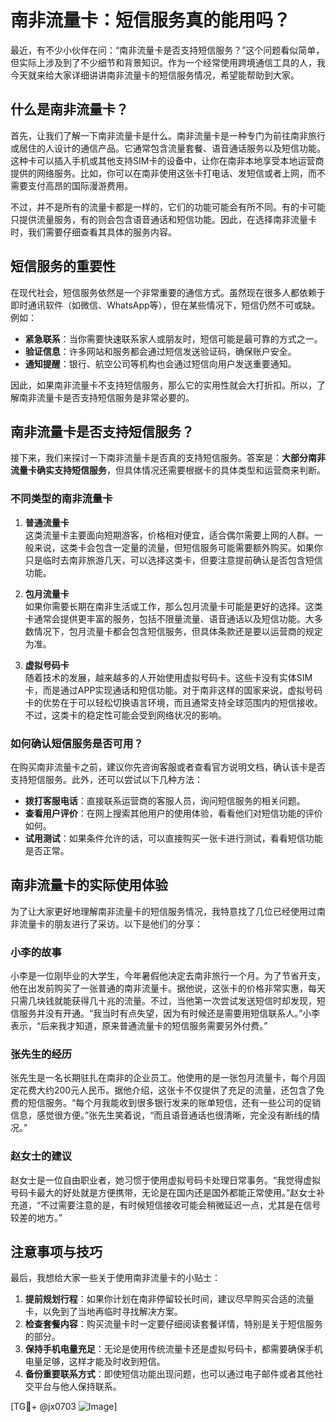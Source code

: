 # 南非流量卡：短信服务真的能用吗？

最近，有不少小伙伴在问：“南非流量卡是否支持短信服务？”这个问题看似简单，但实际上涉及到了不少细节和背景知识。作为一个经常使用跨境通信工具的人，我今天就来给大家详细讲讲南非流量卡的短信服务情况，希望能帮助到大家。

## 什么是南非流量卡？

首先，让我们了解一下南非流量卡是什么。南非流量卡是一种专门为前往南非旅行或居住的人设计的通信产品。它通常包含流量套餐、语音通话服务以及短信功能。这种卡可以插入手机或其他支持SIM卡的设备中，让你在南非本地享受本地运营商提供的网络服务。比如，你可以在南非使用这张卡打电话、发短信或者上网，而不需要支付高昂的国际漫游费用。

不过，并不是所有的流量卡都是一样的，它们的功能可能会有所不同。有的卡可能只提供流量服务，有的则会包含语音通话和短信功能。因此，在选择南非流量卡时，我们需要仔细查看其具体的服务内容。

## 短信服务的重要性

在现代社会，短信服务依然是一个非常重要的通信方式。虽然现在很多人都依赖于即时通讯软件（如微信、WhatsApp等），但在某些情况下，短信仍然不可或缺。例如：

- **紧急联系**：当你需要快速联系家人或朋友时，短信可能是最可靠的方式之一。
- **验证信息**：许多网站和服务都会通过短信发送验证码，确保账户安全。
- **通知提醒**：银行、航空公司等机构也会通过短信向用户发送重要通知。

因此，如果南非流量卡不支持短信服务，那么它的实用性就会大打折扣。所以，了解南非流量卡是否支持短信服务是非常必要的。

## 南非流量卡是否支持短信服务？

接下来，我们来探讨一下南非流量卡是否真的支持短信服务。答案是：**大部分南非流量卡确实支持短信服务**，但具体情况还需要根据卡的具体类型和运营商来判断。

### 不同类型的南非流量卡

1. **普通流量卡**  
   这类流量卡主要面向短期游客，价格相对便宜，适合偶尔需要上网的人群。一般来说，这类卡会包含一定量的流量，但短信服务可能需要额外购买。如果你只是临时去南非旅游几天，可以选择这类卡，但要注意提前确认是否包含短信功能。

2. **包月流量卡**  
   如果你需要长期在南非生活或工作，那么包月流量卡可能是更好的选择。这类卡通常会提供更丰富的服务，包括不限量流量、语音通话以及短信功能。大多数情况下，包月流量卡都会包含短信服务，但具体条款还是要以运营商的规定为准。

3. **虚拟号码卡**  
   随着技术的发展，越来越多的人开始使用虚拟号码卡。这些卡没有实体SIM卡，而是通过APP实现通话和短信功能。对于南非这样的国家来说，虚拟号码卡的优势在于可以轻松切换语言环境，而且通常支持全球范围内的短信接收。不过，这类卡的稳定性可能会受到网络状况的影响。

### 如何确认短信服务是否可用？

在购买南非流量卡之前，建议你先咨询客服或者查看官方说明文档，确认该卡是否支持短信服务。此外，还可以尝试以下几种方法：

- **拨打客服电话**：直接联系运营商的客服人员，询问短信服务的相关问题。
- **查看用户评价**：在网上搜索其他用户的使用体验，看看他们对短信功能的评价如何。
- **试用测试**：如果条件允许的话，可以直接购买一张卡进行测试，看看短信功能是否正常。

## 南非流量卡的实际使用体验

为了让大家更好地理解南非流量卡的短信服务情况，我特意找了几位已经使用过南非流量卡的朋友进行了采访。以下是他们的分享：

### 小李的故事

小李是一位刚毕业的大学生，今年暑假他决定去南非旅行一个月。为了节省开支，他在出发前购买了一张普通的南非流量卡。据他说，这张卡的价格非常实惠，每天只需几块钱就能获得几十兆的流量。不过，当他第一次尝试发送短信时却发现，短信服务并没有开通。“我当时有点失望，因为有时候还是需要用短信联系人。”小李表示，“后来我才知道，原来普通流量卡的短信服务需要另外付费。”

### 张先生的经历

张先生是一名长期驻扎在南非的企业员工。他使用的是一张包月流量卡，每个月固定花费大约200元人民币。据他介绍，这张卡不仅提供了充足的流量，还包含了免费的短信服务。“每个月我能收到很多银行发来的账单短信，还有一些公司的促销信息，感觉很方便。”张先生笑着说，“而且语音通话也很清晰，完全没有断线的情况。”

### 赵女士的建议

赵女士是一位自由职业者，她习惯于使用虚拟号码卡处理日常事务。“我觉得虚拟号码卡最大的好处就是方便携带，无论是在国内还是国外都能正常使用。”赵女士补充道，“不过需要注意的是，有时候短信接收可能会稍微延迟一点，尤其是在信号较差的地方。”

## 注意事项与技巧

最后，我想给大家一些关于使用南非流量卡的小贴士：

1. **提前规划行程**：如果你计划在南非停留较长时间，建议尽早购买合适的流量卡，以免到了当地再临时寻找解决方案。
2. **检查套餐内容**：购买流量卡时一定要仔细阅读套餐详情，特别是关于短信服务的部分。
3. **保持手机电量充足**：无论是使用传统流量卡还是虚拟号码卡，都需要确保手机电量足够，这样才能及时收到短信。
4. **备份重要联系方式**：即使短信功能出现问题，也可以通过电子邮件或者其他社交平台与他人保持联系。

[TG💪+ @jx0703 ![Image](https://github.com/user-attachments/assets/dbca1d08-cadb-493c-b0ec-ad6f7a83f270)]